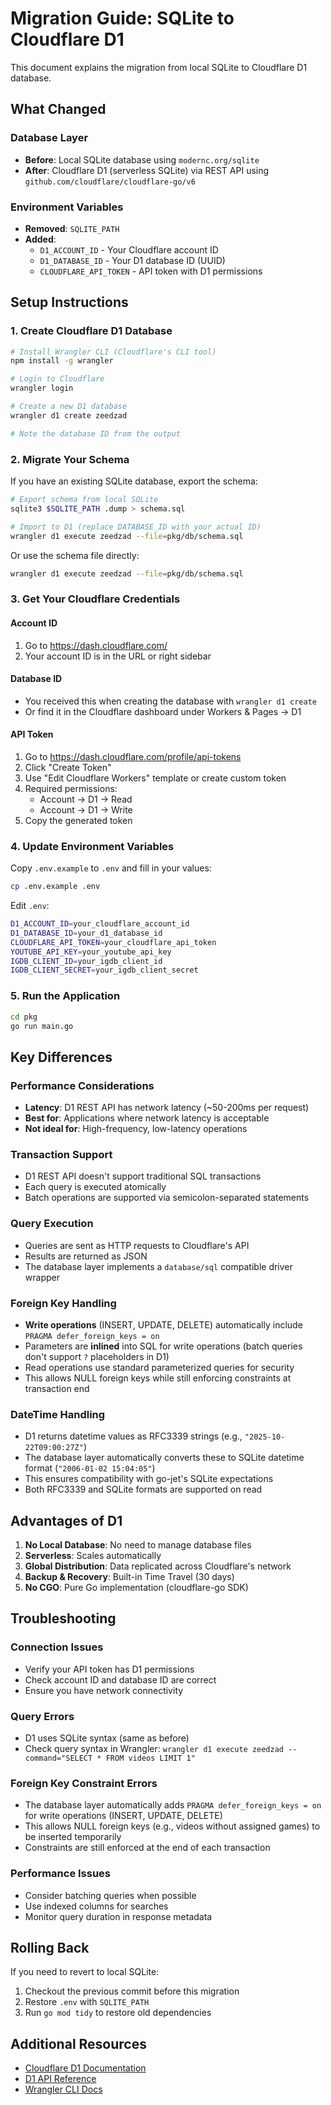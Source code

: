 # Migration Guide: SQLite to Cloudflare D1

This document explains the migration from local SQLite to Cloudflare D1 database.

## What Changed

### Database Layer
- **Before**: Local SQLite database using `modernc.org/sqlite`
- **After**: Cloudflare D1 (serverless SQLite) via REST API using `github.com/cloudflare/cloudflare-go/v6`

### Environment Variables
- **Removed**: `SQLITE_PATH`
- **Added**:
  - `D1_ACCOUNT_ID` - Your Cloudflare account ID
  - `D1_DATABASE_ID` - Your D1 database ID (UUID)
  - `CLOUDFLARE_API_TOKEN` - API token with D1 permissions

## Setup Instructions

### 1. Create Cloudflare D1 Database

```bash
# Install Wrangler CLI (Cloudflare's CLI tool)
npm install -g wrangler

# Login to Cloudflare
wrangler login

# Create a new D1 database
wrangler d1 create zeedzad

# Note the database ID from the output
```

### 2. Migrate Your Schema

If you have an existing SQLite database, export the schema:

```bash
# Export schema from local SQLite
sqlite3 $SQLITE_PATH .dump > schema.sql

# Import to D1 (replace DATABASE_ID with your actual ID)
wrangler d1 execute zeedzad --file=pkg/db/schema.sql
```

Or use the schema file directly:

```bash
wrangler d1 execute zeedzad --file=pkg/db/schema.sql
```

### 3. Get Your Cloudflare Credentials

#### Account ID
1. Go to https://dash.cloudflare.com/
2. Your account ID is in the URL or right sidebar

#### Database ID
- You received this when creating the database with `wrangler d1 create`
- Or find it in the Cloudflare dashboard under Workers & Pages → D1

#### API Token
1. Go to https://dash.cloudflare.com/profile/api-tokens
2. Click "Create Token"
3. Use "Edit Cloudflare Workers" template or create custom token
4. Required permissions:
   - Account → D1 → Read
   - Account → D1 → Write
5. Copy the generated token

### 4. Update Environment Variables

Copy `.env.example` to `.env` and fill in your values:

```bash
cp .env.example .env
```

Edit `.env`:

```bash
D1_ACCOUNT_ID=your_cloudflare_account_id
D1_DATABASE_ID=your_d1_database_id
CLOUDFLARE_API_TOKEN=your_cloudflare_api_token
YOUTUBE_API_KEY=your_youtube_api_key
IGDB_CLIENT_ID=your_igdb_client_id
IGDB_CLIENT_SECRET=your_igdb_client_secret
```

### 5. Run the Application

```bash
cd pkg
go run main.go
```

## Key Differences

### Performance Considerations
- **Latency**: D1 REST API has network latency (~50-200ms per request)
- **Best for**: Applications where network latency is acceptable
- **Not ideal for**: High-frequency, low-latency operations

### Transaction Support
- D1 REST API doesn't support traditional SQL transactions
- Each query is executed atomically
- Batch operations are supported via semicolon-separated statements

### Query Execution
- Queries are sent as HTTP requests to Cloudflare's API
- Results are returned as JSON
- The database layer implements a `database/sql` compatible driver wrapper

### Foreign Key Handling
- **Write operations** (INSERT, UPDATE, DELETE) automatically include `PRAGMA defer_foreign_keys = on`
- Parameters are **inlined** into SQL for write operations (batch queries don't support `?` placeholders in D1)
- Read operations use standard parameterized queries for security
- This allows NULL foreign keys while still enforcing constraints at transaction end

### DateTime Handling
- D1 returns datetime values as RFC3339 strings (e.g., `"2025-10-22T09:00:27Z"`)
- The database layer automatically converts these to SQLite datetime format (`"2006-01-02 15:04:05"`)
- This ensures compatibility with go-jet's SQLite expectations
- Both RFC3339 and SQLite formats are supported on read

## Advantages of D1

1. **No Local Database**: No need to manage database files
2. **Serverless**: Scales automatically
3. **Global Distribution**: Data replicated across Cloudflare's network
4. **Backup & Recovery**: Built-in Time Travel (30 days)
5. **No CGO**: Pure Go implementation (cloudflare-go SDK)

## Troubleshooting

### Connection Issues
- Verify your API token has D1 permissions
- Check account ID and database ID are correct
- Ensure you have network connectivity

### Query Errors
- D1 uses SQLite syntax (same as before)
- Check query syntax in Wrangler: `wrangler d1 execute zeedzad --command="SELECT * FROM videos LIMIT 1"`

### Foreign Key Constraint Errors
- The database layer automatically adds `PRAGMA defer_foreign_keys = on` for write operations (INSERT, UPDATE, DELETE)
- This allows NULL foreign keys (e.g., videos without assigned games) to be inserted temporarily
- Constraints are still enforced at the end of each transaction

### Performance Issues
- Consider batching queries when possible
- Use indexed columns for searches
- Monitor query duration in response metadata

## Rolling Back

If you need to revert to local SQLite:

1. Checkout the previous commit before this migration
2. Restore `.env` with `SQLITE_PATH`
3. Run `go mod tidy` to restore old dependencies

## Additional Resources

- [Cloudflare D1 Documentation](https://developers.cloudflare.com/d1/)
- [D1 API Reference](https://developers.cloudflare.com/api/resources/d1/)
- [Wrangler CLI Docs](https://developers.cloudflare.com/workers/wrangler/)
